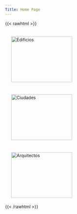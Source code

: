 ```yaml
---
Title: Home Page
---
```


{{< rawhtml >}}
<div class="row">
  <div class="four columns">
		<a href="/books/">
    <img class="center" style="margin:20px; width:200px; height:150px;" title="Edificios" src="icons/edificios.jpg">
	  </a>
  </div>
  <div class="four columns value-prop">
		<a href="/authors/">
    <img class="center" style="margin:20px; width:200px; height:150px;" title="Ciudades" src="icons/ciudades.jpg">
	  </a>
  </div>
  <div class="four columns value-prop">
		<a href="/publishers/">
    <img class="center" style="margin:20px; width:200px; height:150px;" title="Arquitectos" src="icons/arquitectos.jpg">
	 </a>
  </div>
</div>
{{< /rawhtml >}}